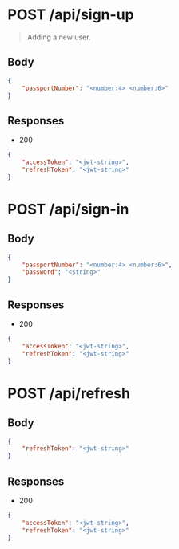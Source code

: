 <!-- Auth -->
<!-- --------------------------------------------------------------------- -->

# POST /api/sign-up
> Adding a new user.

## Body
```json
{
    "passportNumber": "<number:4> <number:6>" 
}
```

## Responses
- 200
```json
{
    "accessToken": "<jwt-string>",
    "refreshToken": "<jwt-string>"
}
```

# POST /api/sign-in
## Body
```json
{
    "passportNumber": "<number:4> <number:6>",
    "password": "<string>"
}
```

## Responses
- 200
```json
{
    "accessToken": "<jwt-string>",
    "refreshToken": "<jwt-string>"
}
```

# POST /api/refresh
## Body
```json
{
    "refreshToken": "<jwt-string>"
}
```

## Responses
- 200
```json
{
    "accessToken": "<jwt-string>",
    "refreshToken": "<jwt-string>"
}
```

